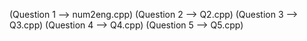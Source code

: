 (Question 1 --> num2eng.cpp) 
(Question 2 --> Q2.cpp) 
(Question 3 --> Q3.cpp) 
(Question 4 --> Q4.cpp) 
(Question 5 --> Q5.cpp) 
